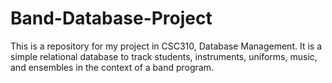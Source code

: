 # Band-Database-Project
This is a repository for my project in CSC310, Database Management. It is a simple relational database to track students, instruments, uniforms, music, and ensembles in the context of a band program.
